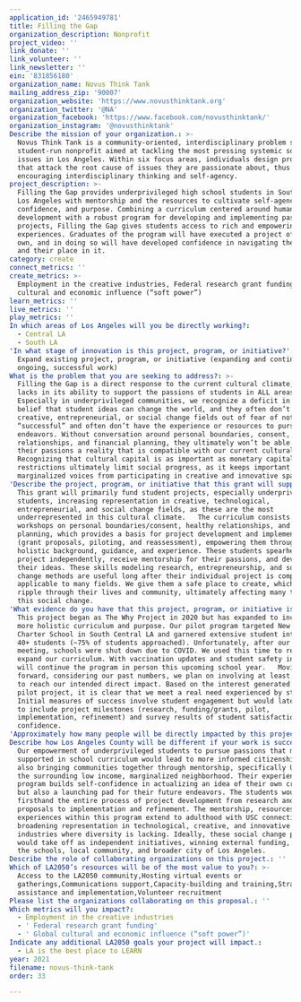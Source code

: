```yaml
---
application_id: '2465949781'
title: Filling the Gap
organization_description: Nonprofit
project_video: ''
link_donate: ''
link_volunteer: ''
link_newsletter: ''
ein: '831856180'
organization_name: Novus Think Tank
mailing_address_zip: '90007'
organization_website: 'https://www.novusthinktank.org'
organization_twitter: '@NA'
organization_facebook: 'https://www.facebook.com/novusthinktank/'
organization_instagram: '@novusthinktank'
Describe the mission of your organization.: >-
  Novus Think Tank is a community-oriented, interdisciplinary problem solving,
  student-run nonprofit aimed at tackling the most pressing systemic social
  issues in Los Angeles. Within six focus areas, individuals design projects
  that attack the root cause of issues they are passionate about, thus
  encouraging interdisciplinary thinking and self-agency.
project_description: >-
  Filling the Gap provides underprivileged high school students in South Central
  Los Angeles with mentorship and the resources to cultivate self-agency,
  confidence, and purpose. Combining a curriculum centered around human
  development with a robust program for developing and implementing passion
  projects, Filling the Gap gives students access to rich and empowering
  experiences. Graduates of the program will have executed a project of their
  own, and in doing so will have developed confidence in navigating the world
  and their place in it.
category: create
connect_metrics: ''
create_metrics: >-
  Employment in the creative industries, Federal research grant funding, Global
  cultural and economic influence (“soft power”)
learn_metrics: ''
live_metrics: ''
play_metrics: ''
In which areas of Los Angeles will you be directly working?:
  - Central LA
  - South LA
'In what stage of innovation is this project, program, or initiative?': >-
  Expand existing project, program, or initiative (expanding and continuing
  ongoing, successful work)
What is the problem that you are seeking to address?: >-
  Filling the Gap is a direct response to the current cultural climate, which
  lacks in its ability to support the passions of students in ALL areas of life.
  Especially in underprivileged communities, we recognize a deficit in the
  belief that student ideas can change the world, and they often don’t pursue
  creative, entrepreneurial, or social change fields out of fear of not being
  “successful” and often don’t have the experience or resources to pursue these
  endeavors. Without conversation around personal boundaries, consent, healthy
  relationships, and financial planning, they ultimately won’t be able to make
  their passions a reality that is compatible with our current cultural climate.
  Recognizing that cultural capital is as important as monetary capital, these
  restrictions ultimately limit social progress, as it keeps important and
  marginalized voices from participating in creative and innovative spaces.
'Describe the project, program, or initiative that this grant will support to address the problem identified.': >-
  This grant will primarily fund student projects, especially underprivileged
  students, increasing representation in creative, technological,
  entrepreneurial, and social change fields, as these are the most
  underrepresented in this cultural climate.   The curriculum consists of
  workshops on personal boundaries/consent, healthy relationships, and financial
  planning, which provides a basis for project development and implementation
  (grant proposals, piloting, and reassessment), empowering them through a
  holistic background, guidance, and experience. These students spearhead a
  project independently, receive mentorship for their passions, and develop
  their ideas. These skills modeling research, entrepreneurship, and social
  change methods are useful long after their individual project is completed and
  applicable to many fields. We give them a safe place to create, which will
  ripple through their lives and community, ultimately affecting many through
  this social change. 
'What evidence do you have that this project, program, or initiative is or will be successful, and how will you define and measure success?': >-
  This project began as The Why Project in 2020 but has expanded to include a
  more holistic curriculum and purpose. Our pilot program targeted New Designs
  Charter School in South Central LA and garnered extensive student interest of
  40+ students (~75% of students approached). Unfortunately, after our pilot
  meeting, schools were shut down due to COVID. We used this time to refine and
  expand our curriculum. With vaccination updates and student safety in mind, we
  will continue the program in person this upcoming school year.   Moving
  forward, considering our past numbers, we plan on involving at least 3 schools
  to reach our intended direct impact. Based on the interest generated from our
  pilot project, it is clear that we meet a real need experienced by students.
  Initial measures of success involve student engagement but would later expand
  to include project milestones (research, funding/grants, pilot,
  implementation, refinement) and survey results of student satisfaction and
  confidence.
'Approximately how many people will be directly impacted by this project, program, or initiative?': '150'
Describe how Los Angeles County will be different if your work is successful.: >-
  Our empowerment of underprivileged students to pursue passions that may not be
  supported in school curriculum would lead to more informed citizenship while
  also bringing communities together through mentorship, specifically USC with
  the surrounding low income, marginalized neighborhood. Their experience in the
  program builds self-confidence in actualizing an idea of their own creation
  but also a launching pad for their future endeavors. The students would know
  firsthand the entire process of project development from research and grant
  proposals to implementation and refinement. The mentorship, resources, and
  experiences within this program extend to adulthood with USC connections, thus
  broadening representation in technological, creative, and innovative
  industries where diversity is lacking. Ideally, these social change projects
  would take off as independent initiatives, winning external funding, improving
  the schools, local community, and broader city of Los Angeles.
Describe the role of collaborating organizations on this project.: ''
Which of LA2050’s resources will be of the most value to you?: >-
  Access to the LA2050 community,Hosting virtual events or
  gatherings,Communications support,Capacity-building and training,Strategy
  assistance and implementation,Volunteer recruitment
Please list the organizations collaborating on this proposal.: ''
Which metrics will you impact?:
  - Employment in the creative industries
  - ' Federal research grant funding'
  - ' Global cultural and economic influence (“soft power”)'
Indicate any additional LA2050 goals your project will impact.:
  - LA is the best place to LEARN
year: 2021
filename: novus-think-tank
order: 33

---
```

